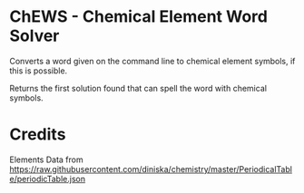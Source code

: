 # ChEWS - Chemical Element Word Solver
Converts a word given on the command line to chemical element symbols,
if this is possible.

Returns the first solution found that can spell the word with chemical symbols.


# Credits
Elements Data from 
https://raw.githubusercontent.com/diniska/chemistry/master/PeriodicalTable/periodicTable.json